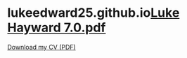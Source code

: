 # lukeedward25.github.io[Luke Hayward 7.0.pdf](https://github.com/user-attachments/files/23124655/Luke.Hayward.7.0.pdf)
[Download my CV (PDF)](CV.pdf)


